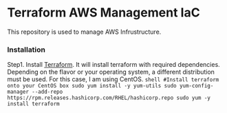 # Terraform AWS Management IaC

This repository is used to manage AWS Infrustructure.

### Installation

Step1. Install [Terraform][terraform-help-url]. It will install terraform with required dependencies. Depending on the flavor or your operating system, a different distribution must be used. For this case, I am using CentOS.
    ```shell
    #Install terraform onto your CentOS box
    sudo yum install -y yum-utils
    sudo yum-config-manager --add-repo https://rpm.releases.hashicorp.com/RHEL/hashicorp.repo
    sudo yum -y install terraform
    ``` 



<!-- MARKDOWN LINKS & IMAGES -->

[terraform-help-url]: https://developer.hashicorp.com/terraform/tutorials/aws-get-started/install-cli  